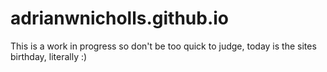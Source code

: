 # adrianwnicholls.github.io
This is a work in progress so don't be too quick to judge, today is the sites birthday, literally :)
